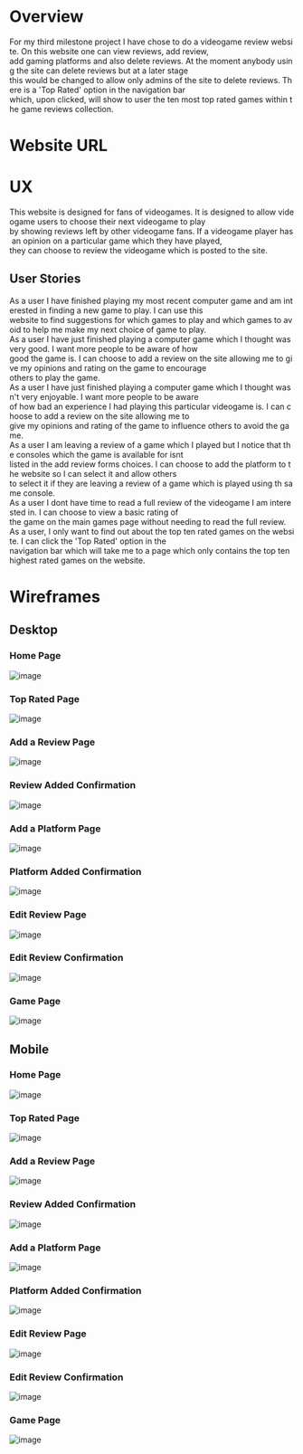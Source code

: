 # Overview
For my third milestone project I have chose to do a videogame review website. On this website one can view reviews, add review,
add gaming platforms and also delete reviews. At the moment anybody using the site can delete reviews but at a later stage 
this would be changed to allow only admins of the site to delete reviews. There is a 'Top Rated' option in the navigation bar
which, upon clicked, will show to user the ten most top rated games within the game reviews collection.
# Website URL
# UX
This website is designed for fans of videogames. It is designed to allow videogame users to choose their next videogame to play
by showing reviews left by other videogame fans. If a videogame player has an opinion on a particular game which they have played,
they can choose to review the videogame which is posted to the site. 
## User Stories
As a user I have finished playing my most recent computer game and am interested in finding a new game to play. I can use this
website to find suggestions for which games to play and which games to avoid to help me make my next choice of game to play.
As a user I have just finished playing a computer game which I thought was very good. I want more people to be aware of how
good the game is. I can choose to add a review on the site allowing me to give my opinions and rating on the game to encourage
others to play the game.
As a user I have just finished playing a computer game which I thought wasn't very enjoyable. I want more people to be aware
of how bad an experience I had playing this particular videogame is. I can choose to add a review on the site allowing me to
give my opinions and rating of the game to influence others to avoid the game.
As a user I am leaving a review of a game which I played but I notice that the consoles which the game is available for isnt
listed in the add review forms choices. I can choose to add the platform to the website so I can select it and allow others
to select it if they are leaving a review of a game which is played using th same console.
As a user I dont have time to read a full review of the videogame I am interested in. I can choose to view a basic rating of
the game on the main games page without needing to read the full review.
As a user, I only want to find out about the top ten rated games on the website. I can click the 'Top Rated' option in the
navigation bar which will take me to a page which only contains the top ten highest rated games on the website.
# Wireframes
## Desktop
### Home Page
![image](static/img/wireframes/home_page_desktop.png)
### Top Rated Page
![image](static/img/wireframes/top_rated_desktop.png)
### Add a Review Page
![image](static/img/wireframes/add_review_desktop.png)
### Review Added Confirmation
![image](static/img/wireframes/review_added_desktop.png)
### Add a Platform Page
![image](static/img/wireframes/add_platform_desktop.png)
### Platform Added Confirmation
![image](static/img/wireframes/platform_added_desktop.png)
### Edit Review Page
![image](static/img/wireframes/edit_review_desktop.png)
### Edit Review Confirmation
![image](static/img/wireframes/edit_confirmation_desktop.png)
### Game Page
![image](static/img/wireframes/game_page_desktop.png)
## Mobile
### Home Page
![image](static/img/wireframes/home_page_mobile.png)
### Top Rated Page
![image](static/img/wireframes/top_rated_mobile.png)
### Add a Review Page
![image](static/img/wireframes/add_review_mobile.png)
### Review Added Confirmation
![image](static/img/wireframes/review_added_confirmation_mobile.png)
### Add a Platform Page
![image](static/img/wireframes/add_platform_mobile.png)
### Platform Added Confirmation
![image](static/img/wireframes/platform_added_mobile.png)
### Edit Review Page
![image](static/img/wireframes/edit_review_mobile.png)
### Edit Review Confirmation
![image](static/img/wireframes/edit_confirmation_mobile.png)
### Game Page
![image](static/img/wireframes/geme_page_mobile.png)

